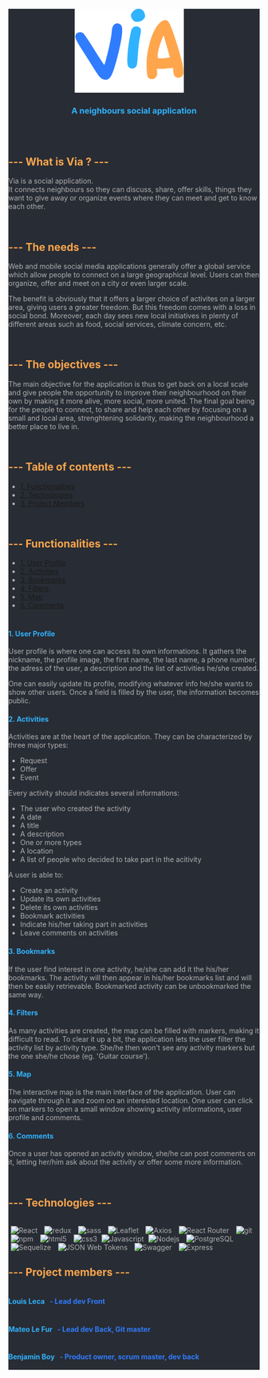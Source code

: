 <div style="background-color:#282C34; color:#B0B0B1">
<p style="text-align:center; margin-right:20px" align="center"><img src="./app/client/src/assets/images/logo.png" alt="via-logo"/></p>
<h3 style="text-align:center; color:#30b3ff; font-weight:bold;">A neighbours social application</h3>

</br>
</br>
<h2 style="color:#ffa64d; font-weight:bold">--- What is Via ? ---</h2>

Via is a social application. </br>
It connects neighbours so they can discuss, share, offer skills, things they want to give away or organize events where they can meet and get to know each other.

</br>
<h2 style="color:#ffa64d; font-weight:bold">--- The needs ---</h2>

Web and mobile social media applications generally offer a global service which allow people to connect on a large geographical level. Users can then organize, offer and meet on a city or even larger scale.

The benefit is obviously that it offers a larger choice of activites on a larger area, giving users a greater freedom.
But this freedom comes with a loss in social bond. Moreover, each day sees new local initiatives in plenty of different areas such as food, social services, climate concern, etc.

</br>
<h2 style="color:#ffa64d; font-weight:bold">--- The objectives ---</h2>

The main objective for the application is thus to get back on a local scale and give people the opportunity to improve their neighbourhood on their own by making it more alive, more social, more united.
The final goal being for the people to connect, to share and help each other by focusing on a small and local area, strenghtening solidarity, making the neighbourhood a better place to live in.

</br>
<h2 style="color:#ffa64d; font-weight:bold">--- Table of contents ---</h2>

- [1. Functionalities](#functionalities)
- [2. Technologies](#technologies)
- [3. Project Members](#members)

</br>
<a id="functionalities"><h2 style="color:#ffa64d; font-weight:bold">--- Functionalities ---</h2></a>

- [1. User Profile](#profile)
- [2. Activities](#activities)
- [3. Bookmarks](#bookmarks)
- [4. Filters](#filters)
- [5. Map](#map)
- [6. Comments](#comments)

#

<a id="profile" style="color:#30b3ff"><h4>1. User Profile</h4></a>

User profile is where one can access its own informations.
It gathers the nickname, the profile image, the first name, the last name, a phone number, the adress of the user, a description and the list of activities he/she created.

One can easily update its profile, modifying whatever info he/she wants to show other users.
Once a field is filled by the user, the information becomes public.

<a id="activities" style="color:#30b3ff"><h4>2. Activities</h4></a>

Activities are at the heart of the application. They can be characterized by three major types:
- Request
- Offer
- Event

Every activity should indicates several informations:
- The user who created the activity
- A date
- A title
- A description
- One or more types
- A location
- A list of people who decided to take part in the acitivity

A user is able to:
- Create an activity
- Update its own activities
- Delete its own activities
- Bookmark activities
- Indicate his/her taking part in activities
- Leave comments on activities

<a id="bookmarks" style="color:#30b3ff"><h4>3. Bookmarks</h4></a>

If the user find interest in one activity, he/she can add it the his/her bookmarks. The activity will then appear in his/her bookmarks list and will then be easily retrievable.
Bookmarked activity can be unbookmarked the same way.

<a id="filters" style="color:#30b3ff"><h4>4. Filters</h4></a>

As many activities are created, the map can be filled with markers, making it difficult to read.
To clear it up a bit, the application lets the user filter the activity list by activity type.
She/he then won't see any activity markers but the one she/he chose (eg. 'Guitar course').

<a id="map" style="color:#30b3ff"><h4>5. Map</h4></a>

The interactive map is the main interface of the application.
User can navigate through it and zoom on an interested location.
One user can click on markers to open a small window showing activity informations, user profile and comments.

<a id="comments" style="color:#30b3ff"><h4>6. Comments</h4></a>

Once a user has opened an activity window, she/he can post comments on it, letting her/him ask about the activity or offer some more information.

</br>
<a id="technologies"><h2 style="color:#ffa64d; font-weight:bold">--- Technologies ---</h2></a>
</br>

<img alt="React" src="https://img.shields.io/badge/-React-61DAFB?style=flat-square&logo=React&logoColor=black"  style="margin: 0 5px"/>
<img alt="redux" src="https://img.shields.io/badge/-Redux-764ABC?style=flat-square&logo=redux&logoColor=white"  style="margin: 0 5px"/>
<img alt="sass" src="https://img.shields.io/badge/-SASS-CC6699?style=flat-square&logo=sass&logoColor=white"  style="margin: 0 5px"/>
<img alt="Leaflet" src="https://img.shields.io/badge/-Leaflet-199900?style=flat-square&logo=Leaflet&logoColor=white"  style="margin: 0 5px"/>
<img alt="Axios" src="https://img.shields.io/badge/-Axios-5A29E4?style=flat-square&logo=Axios&logoColor=white"  style="margin: 0 5px"/>
<img alt="React Router" src="https://img.shields.io/badge/-React Router-CA4245?style=flat-square&logo=React Router&logoColor=white"  style="margin: 0 5px"/>

<img alt="git" src="https://img.shields.io/badge/-Git-F05032?style=flat-square&logo=git&logoColor=white" style="margin: 0 5px"/>
<img alt="npm" src="https://img.shields.io/badge/-NPM-CB3837?style=flat-square&logo=npm&logoColor=white"  style="margin: 0 5px"/>
<img alt="html5" src="https://img.shields.io/badge/-HTML5-E34F26?style=flat-square&logo=html5&logoColor=white"  style="margin: 0 5px"/>
<img alt="css3" src="https://img.shields.io/badge/-CSS3-1572B6?style=flat-square&logo=css3&logoColor=white"  style="margin: 0 5px"/>
<img alt="Javascript" src="https://img.shields.io/badge/-Javascript-F7DF1E?style=flat-square&logo=JavaScript&logoColor=black" />
<img alt="Nodejs" src="https://img.shields.io/badge/-Nodejs-339933?style=flat-square&logo=Node.js&logoColor=white"  style="margin: 0 5px"/>
<img alt="PostgreSQL" src="https://img.shields.io/badge/-PostgreSQL-4169E1?style=flat-square&logo=PostgreSQL&logoColor=white"  style="margin: 0 5px"/>
<img alt="Sequelize" src="https://img.shields.io/badge/-Sequelize-52B0E7?style=flat-square&logo=Sequelize&logoColor=white"  style="margin: 0 5px"/>
<img alt="JSON Web Tokens" src="https://img.shields.io/badge/-JSON Web Tokens-B5314C?style=flat-square&logo=JSON Web Tokens&logoColor=white"  style="margin: 0 5px"/>
<img alt="Swagger" src="https://img.shields.io/badge/-Swagger-85EA2D?style=flat-square&logo=Swagger&logoColor=black"  style="margin: 0 5px"/>
<img alt="Express" src="https://img.shields.io/badge/-Express-DA3940?style=flat-square&logo=Express&logoColor=white"  style="margin: 0 5px"/>

</br>
<a id="members"><h2 style="color:#ffa64d; font-weight:bold">--- Project members ---</h2></a>

<div style="display:flex; gap:10px"><h4 style="color:#30b3ff; font-weight:bold">Louis Leca</h4><h4 style="color:#307cff"> - Lead dev Front<h4></div>
<div style="display:flex; gap:10px"><h4 style="color:#30b3ff; font-weight:bold">Mateo Le Fur</h4><h4 style="color:#307cff"> - Lead dev Back, Git master<h4></div>
<div style="display:flex; gap:10px"><h4 style="color:#30b3ff; font-weight:bold">Benjamin Boy</h4><h4 style="color:#307cff"> - Product owner, scrum master, dev back<h4></div>
